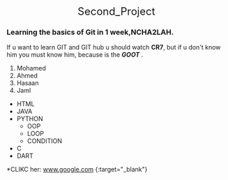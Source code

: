 <div align="center" style="font-size: 24px;">
    Second_Project
</div>


### Learning the basics of Git in 1 week,NCHA2LAH.
If u want to learn GIT and GIT hub u should watch **CR7**, but if u don't know him you must know him, because is the ***GOOT*** .
1. Mohamed
1. Ahmed
1. Hasaan
1. Jaml

- HTML
- JAVA
- PYTHON
    - OOP
    - LOOP
    - CONDITION
- C
- DART

*CLIKC her: www.google.com {:target="_blank"}



